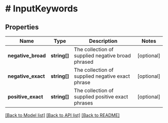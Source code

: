 # # InputKeywords

## Properties

Name | Type | Description | Notes
------------ | ------------- | ------------- | -------------
**negative_broad** | **string[]** | The collection of supplied negative broad phrased | [optional]
**negative_exact** | **string[]** | The collection of supplied negative exact phrase | [optional]
**positive_exact** | **string[]** | The collection of supplied positive exact phrases | [optional]

[[Back to Model list]](../../README.md#models) [[Back to API list]](../../README.md#endpoints) [[Back to README]](../../README.md)
